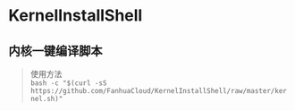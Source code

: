 # KernelInstallShell 
## 内核一键编译脚本

> 使用方法  
`bash -c "$(curl -sS https://github.com/FanhuaCloud/KernelInstallShell/raw/master/kernel.sh)"`
